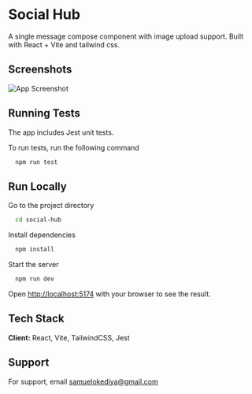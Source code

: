 
# Social Hub

A single message compose component with image upload support. Built with React + Vite and tailwind css.


## Screenshots

![App Screenshot](https://via.placeholder.com/468x300?text=App+Screenshot+Here)


## Running Tests

The app includes Jest unit tests.

To run tests, run the following command

```bash
  npm run test
```


## Run Locally

Go to the project directory

```bash
  cd social-hub
```

Install dependencies

```bash
  npm install
```

Start the server

```bash
  npm run dev
```

Open [http://localhost:5174](http://localhost:5174) with your browser to see the result.
## Tech Stack

**Client:** React, Vite, TailwindCSS, Jest



## Support

For support, email samuelokediya@gmail.com

